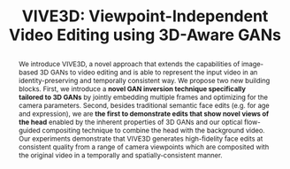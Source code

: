 ---
# this file is written in YAML http://docs.ansible.com/ansible/latest/YAMLSyntax.html
# all lines with a leading sharp are comments and will not be compiled
# longer blocks of text should start with a a leading > to escape all special characters

# URL handle for generated webpage
slug:     vive3D

#specifies layout to be used for page generation (do not modify)
layout:     publication

#publication title
title:      >
   VIVE3D: Viewpoint-Independent Video Editing using 3D-Aware GANs

#include in selected publications on front page (optional, delete line if not applicable)
display: selected

#list all publication authors in correct order

authorlinks:
 "Anna Frühstück": 'https://afruehstueck.github.io' 
 "Nikolaos Sarafianos": 'https://nsarafianos.github.io' 
 Yuanlu Xu: 'https://web.cs.ucla.edu/~yuanluxu' 
 Peter Wonka: 'http://peterwonka.net' 
 Tony Tung: 'http://www.tonytung.org' 

authors:
 "Anna Frühstück": '1, 2'
 "Nikolaos Sarafianos": '2'
 "Yuanlu Xu": '2'
 "Peter Wonka": '1' 
 "Tony Tung": '2'
 
affiliations:
 '1': "KAUST"
 '2': "Meta Reality Labs Research, Sausalito"

#insert publication venue (displayed on publication page)
venue: 'CVPR'

#insert short venue (displayed in box in publication list)
shortvenue: >
   ABC

#specify publication year
year: 2023

#insert abstract of publication
abstract: We introduce VIVE3D, a novel approach that extends the capabilities of image-based 3D GANs to video editing and is able to represent the input video in an identity-preserving and temporally consistent way. We propose two new building blocks. First, we introduce a <b>novel GAN inversion technique specifically tailored to 3D GANs</b> by jointly embedding multiple frames and optimizing for the camera parameters. Second, besides traditional semantic face edits (e.g. for age and expression), we are <b>the first to demonstrate edits that show novel views of the head</b> enabled by the inherent properties of 3D GANs and our optical flow-guided compositing technique to combine the head with the background video. Our experiments demonstrate that VIVE3D generates high-fidelity face edits at consistent quality from a range of camera viewpoints which are composited with the original video in a temporally and spatially-consistent manner. 
   
#link to hi-res teaser image of publication (please make sure the image is wide, e.g. aspect ratio between 4:2 and 4:1) 
teaser:     './assets/publications/vive3D_obama_main.jpg'

#link to smaller thumbnail image of publication (please make sure the aspect ratio is 3:2, suggested size is 150x100px)
thumbnail:  './assets/publications/vive3d_paper.jpg'

supplementary_thumbnail:  './assets/publications/vive3d_supplementary.jpg'

arXiv: '2303.15893'
#paper_description: '<a class="btn btn-primary" href="https://arxiv.org/abs/2303.15893" target="_blank"><span><b><i class="ai ai-arxiv ai-1x"></i> arXiv page</b></span></a>'

#link to paper PDF
papersource: './assets/data/VIVE3D_CVPR2023.pdf'

#link to supplementary PDF
supplementarysource: './assets/data/VIVE3D_CVPR2023_supp.pdf'

github: 'https://github.com/afruehstueck/VIVE3D'

    
#link to publication video (optional): you can either upload the video to our website (insert local link) or host it on youtube or vimeo (in this case insert the youtube/vimeo link)
video:
    title: 'Paper Video'  
    link: 'https://youtu.be/qfYGQwOw8pg'


#insert citation. please format citation by inserting <br> at line breaks, &nbsp;&nbsp; will insert a tab character to prettify the citation
citation:   >
  @inproceedings{Fruehstueck2023VIVE3D,<br>
   &nbsp;&nbsp;title = {{VIVE3D}: Viewpoint-Independent Video Editing using {3D}-Aware {GANs}},<br>
   &nbsp;&nbsp;author = {Fr{\"u}hst{\"u}ck, Anna and Sarafianos, Nikolaos and Xu, Yuanlu and Wonka, Peter and Tung, Tony},<br>
   &nbsp;&nbsp;booktitle = {Proceedings of the IEEE/CVF International Conference on Computer Vision and Pattern Recognition (CVPR)},<br>
   &nbsp;&nbsp;year = {2023}<br>
  }

figures:
  res1:
    title: 'Results'
    description: 'Our method produces natural head compositions for angular changes.'
    width: '100%'
    link: './assets/publications/vive3d/Results_Dennis_8.mp4'
  res0_edit:
    title: 'Results with Editing'
    description: 'Our method seamlessly combines traditional latent space editing techniques with the additional capabilities afforded by the 3D GAN.'
    width: '100%'
    link: './assets/publications/vive3d/Obama_Ages_Grid.mp4'
  res1_edit:
    width: '100%'
    link: './assets/publications/vive3d/Results_John.mp4'
  res2_edit:
    width: '100%'
    link: './assets/publications/vive3d/Results_Hair_Color.mp4'
  comp_age1:
    title: 'Age Editing Comparison'
    description: 'We showcase our method in comparison to related methods for age editing.'
    width: '100%'
    link: './assets/publications/vive3d/Comparison_Age_Obama.mp4'
  comp_age2:
    width: '100%'
    link: './assets/publications/vive3d/Comparison_Age_Marques.mp4'
  comp_angle1:
    title: 'Angle Editing Comparison'
    description: 'We showcase our method in comparison to related methods for editing of the head angle.'
    width: '100%'
    link: './assets/publications/vive3d/Comparison_Angle_Obama.mp4'
  comp_angle2:
    width: '100%'
    link: './assets/publications/vive3d/Comparison_Angle_Dennis.mp4'
#  pipeline:
#   title: 'Personalized Generator Creation'
#    description: 'We showcase our personalized inversion and fine-tuning strategy to obtain a personalized 3D Generator model.'
#    width: '100%'
#    link: './assets/publications/vive3d/inversion.mp4'
  
#insert links to additional material for the publication (optional)
#links need a title, a URL and a type (this defines the link icon) which can be one of the following values: code, archive, files, slides or text (this is the default icon)
#links: 
# - title: ExampleCode
#   type:  code
#   url:   './publications/supplementary1.zip' 
# - title: ExampleSlides
#   type:  slides
#   url:   './publications/presentation.pptx' 

#don't forget the leading and trailing --- in a YAML file
---
